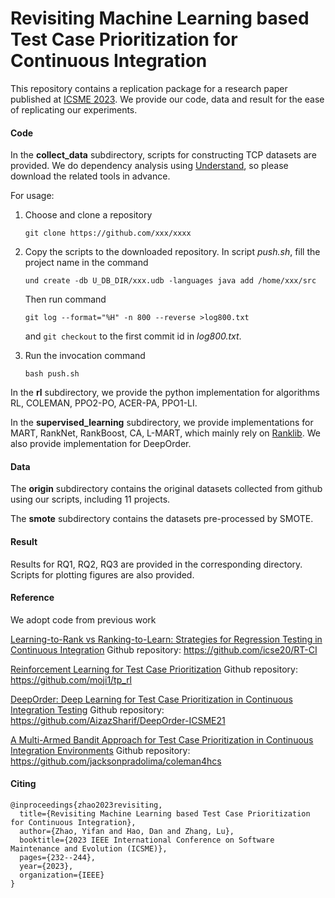 # Revisiting Machine Learning based Test Case Prioritization for Continuous Integration
This repository contains a replication package for a research paper published at [ICSME 2023](https://conf.researchr.org/home/icsme-2023). We provide our code, data and result for the ease of replicating our experiments.

#### Code

In the **collect_data** subdirectory, scripts for constructing TCP datasets are provided. We do dependency analysis using [Understand]([SciTools](https://www.scitools.com/)), so please download the related tools in advance.

For usage:

1. Choose and clone a repository 

   ```
   git clone https://github.com/xxx/xxxx
   ```

2. Copy the scripts to the downloaded repository. In script *push.sh*, fill the project name in the command

   ```
   und create -db U_DB_DIR/xxx.udb -languages java add /home/xxx/src
   ```

    Then run command

   ```
   git log --format="%H" -n 800 --reverse >log800.txt
   ```

   and `git checkout` to the first commit id in *log800.txt*. 

1. Run the invocation command 

   ```
   bash push.sh
   ```

In the **rl** subdirectory, we provide the python implementation for algorithms RL, COLEMAN, PPO2-PO, ACER-PA, PPO1-LI. 

In the **supervised_learning** subdirectory, we provide implementations for MART, RankNet, RankBoost, CA, L-MART, which mainly rely on [Ranklib](https://sourceforge.net/p/lemur/wiki/RankLib/.). We also provide implementation for DeepOrder.

#### Data

The **origin** subdirectory contains the original datasets collected from github using our scripts, including 11 projects.

The **smote** subdirectory contains the datasets pre-processed by SMOTE.

#### Result

Results for RQ1, RQ2, RQ3 are provided in the corresponding directory. Scripts for plotting figures are also provided.

#### Reference

We adopt code from previous work

[Learning-to-Rank vs Ranking-to-Learn: Strategies for Regression Testing in Continuous Integration](https://dl.acm.org/doi/abs/10.1145/3377811.3380369) Github repository: https://github.com/icse20/RT-CI

[Reinforcement Learning for Test Case Prioritization](https://ieeexplore.ieee.org/abstract/document/9394799) Github repository: https://github.com/moji1/tp_rl 

[DeepOrder: Deep Learning for Test Case Prioritization in Continuous Integration Testing](https://ieeexplore.ieee.org/abstract/document/9609187) Github repository: https://github.com/AizazSharif/DeepOrder-ICSME21

[A Multi-Armed Bandit Approach for Test Case Prioritization in Continuous Integration Environments](https://ieeexplore.ieee.org/abstract/document/9086053) Github repository: https://github.com/jacksonpradolima/coleman4hcs

#### Citing

```
@inproceedings{zhao2023revisiting,
  title={Revisiting Machine Learning based Test Case Prioritization for Continuous Integration},
  author={Zhao, Yifan and Hao, Dan and Zhang, Lu},
  booktitle={2023 IEEE International Conference on Software Maintenance and Evolution (ICSME)},
  pages={232--244},
  year={2023},
  organization={IEEE}
}
```
